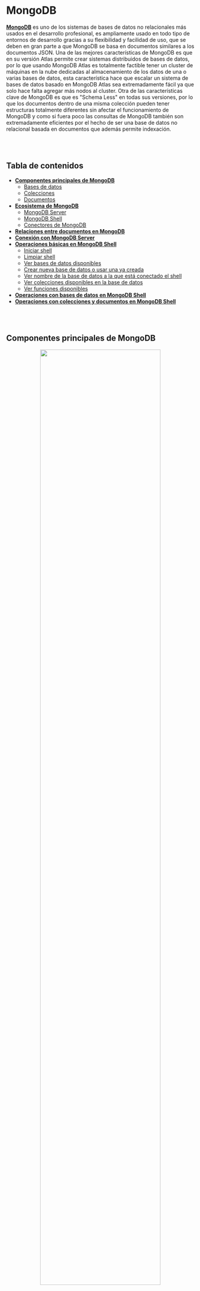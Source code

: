 # MongoDB

[**MongoDB**](https://docs.mongodb.com/) es uno de los sistemas de bases de datos no relacionales más usados en el desarrollo profesional, es ampliamente usado en todo tipo de entornos de desarrollo gracias a su flexibilidad y facilidad de uso, que se deben en gran parte a que MongoDB se basa en documentos similares a los documentos JSON. Una de las mejores características de MongoDB es que en su versión Atlas permite crear sistemas distribuidos de bases de datos, por lo que usando MongoDB Atlas es totalmente factible tener un cluster de máquinas en la nube dedicadas al almacenamiento de los datos de una o varias bases de datos, esta característica hace que escalar un sistema de bases de datos basado en MongoDB Atlas sea extremadamente fácil ya que solo hace falta agregar más nodos al cluster. Otra de las características clave de MongoDB es que es "Schema Less" en todas sus versiones, por lo que los documentos dentro de una misma colección pueden tener estructuras totalmente diferentes sin afectar el funcionamiento de MongoDB y como si fuera poco las consultas de MongoDB también son extremadamente eficientes por el hecho de ser una base de datos no relacional basada en documentos que además permite indexación.

<br><br>

## Tabla de contenidos

- [**Componentes principales de MongoDB**](https://github.com/Joseesc24/mis_notas_de_desarrollo/blob/master/notas_de_mongodb.md#componentes-principales-de-mongodb)
  - [Bases de datos](https://github.com/Joseesc24/mis_notas_de_desarrollo/blob/master/notas_de_mongodb.md#bases-de-datos)
  - [Colecciones](https://github.com/Joseesc24/mis_notas_de_desarrollo/blob/master/notas_de_mongodb.md#colecciones)
  - [Documentos](https://github.com/Joseesc24/mis_notas_de_desarrollo/blob/master/notas_de_mongodb.md#documentos)
- [**Ecosistema de MongoDB**](https://github.com/Joseesc24/mis_notas_de_desarrollo/blob/master/notas_de_mongodb.md#ecosistema-de-mongodb)
  - [MongoDB Server](https://github.com/Joseesc24/mis_notas_de_desarrollo/blob/master/notas_de_mongodb.md#mongodb-server)
  - [MongoDB Shell](https://github.com/Joseesc24/mis_notas_de_desarrollo/blob/master/notas_de_mongodb.md#mongodb-shell)
  - [Conectores de MongoDB](https://github.com/Joseesc24/mis_notas_de_desarrollo/blob/master/notas_de_mongodb.md#conectores-de-mongodb)
- [**Relaciones entre documentos en MongoDB**](https://github.com/Joseesc24/mis_notas_de_desarrollo/blob/master/notas_de_mongodb.md#relaciones-entre-documentos-en-mongodb)
- [**Conexión con MongoDB Server**](https://github.com/Joseesc24/mis_notas_de_desarrollo/blob/master/notas_de_mongodb.md#conexi%C3%B3n-con-mongodb-server)
- [**Operaciones básicas en MongoDB Shell**](https://github.com/Joseesc24/mis_notas_de_desarrollo/blob/master/notas_de_mongodb.md#operaciones-b%C3%A1sicas-con-mongodb-shell)
  - [Iniciar shell](https://github.com/Joseesc24/mis_notas_de_desarrollo/blob/master/notas_de_mongodb.md#iniciar-shell)
  - [Limpiar shell](https://github.com/Joseesc24/mis_notas_de_desarrollo/blob/master/notas_de_mongodb.md#limpiar-shell)
  - [Ver bases de datos disponibles](https://github.com/Joseesc24/mis_notas_de_desarrollo/blob/master/notas_de_mongodb.md#ver-bases-de-datos-disponibles)
  - [Crear nueva base de datos o usar una ya creada](https://github.com/Joseesc24/mis_notas_de_desarrollo/blob/master/notas_de_mongodb.md#crear-nueva-base-de-datos-o-usar-una-ya-creada)
  - [Ver nombre de la base de datos a la que está conectado el shell](https://github.com/Joseesc24/mis_notas_de_desarrollo/blob/master/notas_de_mongodb.md#ver-nombre-de-la-base-de-datos-a-la-que-est%C3%A1-conectado-el-shell)
  - [Ver colecciones disponibles en la base de datos](https://github.com/Joseesc24/mis_notas_de_desarrollo/blob/master/notas_de_mongodb.md#ver-colecciones-disponibles-en-la-base-de-datos)
  - [Ver funciones disponibles](https://github.com/Joseesc24/mis_notas_de_desarrollo/blob/master/notas_de_mongodb.md#ver-funciones-disponibles)
- [**Operaciones con bases de datos en MongoDB Shell**](https://github.com/Joseesc24/mis_notas_de_desarrollo/blob/master/notas_de_mongodb.md#operaciones-con-bases-de-datos-en-mongodb-shell)
- [**Operaciones con colecciones y documentos en MongoDB Shell**](https://github.com/Joseesc24/mis_notas_de_desarrollo/blob/master/notas_de_mongodb.md#operaciones-con-colecciones-y-documentos-en-mongodb-shell)

<br><br>

## Componentes principales de MongoDB

<p align="center">
<img src="imagenes/notas_de_mongodb/componentes_de_mongodb.svg" width="80%" height="auto"/>
</p>

### Bases de datos

Las [**bases de datos**](https://docs.mongodb.com/manual/core/databases-and-collections/#databases) en MongoDB son los espacios de almacenamiento como tal en los que se guardan las colecciones, cada base de datos tiene su propio archivo dentro del sistema de archivos de la máquina en la que se ejecuta MongoDB, además en un cluster de MongoDB Atlas pueden haber múltiples bases de datos distribuidas o replicadas entre los diferentes nodos del cluster.

### Colecciones

Las [**colecciones**](https://docs.mongodb.com/manual/core/databases-and-collections/#collections) en MongoDB son agrupaciones de documentos, son equivalentes a las tablas de las bases de datos relacionales y además en el caso de MongoDB no imponen un esquema fijo que deban seguir los documentos de la colección.

### Documentos

Los [**documentos**](https://docs.mongodb.com/manual/core/document/) dentro de MongoDB son registros dentro de cada colección, son análogos a los documentos JSON, pero en realidad son documentos BSON, que son documentos binarios basados en JSON, usar BSON hace más fácil entender la estructura de cada documento y además permite almacenar una gran variedad de tipos de datos gracias a la cantidad de formatos que soporta BSON. Los documentos además son la unidad más básica dentro de MongoDB y no pueden ser mayores a 16 megabytes.

<br><br>

## Ecosistema de MongoDB

<p align="center">
<img src="imagenes/notas_de_mongodb/ecosistema_mongodb.svg" width="80%" height="auto"/>
</p>

### MongoDB Server

El servidor de MongoDB es el componente de software que se encarga de gestionar las bases de datos como tal, se encarga de almacenar y mantener disponibles las bases de datos en el sistema de archivos de la máquina host, también se encarga de realizar todas las operaciones de búsqueda, cruce de datos y entrega de resultados que se le hagan. Al igual que la gran mayoría de software el servidor de MongoDB tiene dos versiones, una versión community y una enterprise, con la diferencia de que la enterprise gana algunas características extras respecto a la community.

### MongoDB Shell

Es shell de MongoDB es el shell con la que se interactúa de forma directa con el servidor de MongoDB.

### Conectores de MongoDB

Los conectores de MongoDB son todas las [**librerías**](https://docs.mongodb.com/drivers/) dentro de los diferentes lenguajes de programación que se usan para interactuar con el servidor de MongoDB.

<br><br>

## Relaciones entre documentos en MongoDB

En MongoDB y en el resto de sistemas de bases de datos no relacionales basadas en documentos suele haber solo dos formas para expresar las relaciones entre documentos, usando documentos anidados o usando referencias dentro de un documento a otro documento. Los documentos anidados suelen usarse en relaciones **uno a uno**, ya que se aprovecha más la estructura de las bases de datos no relacionales para hacer solo un scan. Si la relación es de **uno a muchos** lo adecuado es usar referencias si el documento que se va a relacionar va a estar actualizándose constantemente, ya que de esta forma las actualizaciones pueden hacerse en un solo documento y los cambios se verán reflejados en todos los documentos con los que está relacionado, usar referencias hace más lentas las búsquedas ya que no se aprovecha la estructura no relacional de MongoDB, razón por la cual hace falta hacer más de un scan a cambio de facilitar la actualización de los documentos relacionados y optimizar el almacenamiento, sin embargo es lo ideal en este tipo de escenarios. Si por el contrario el documento que se va a relacionar en una relación **uno a muchos** no se va a actualizar de forma constante se puede anidar simplemente como una copia dentro de cada documento con el que se relaciona sí no importa el almacenamiento, ya que de nuevo, de esta forma se aprovecha más la estructura de las bases de datos no relacionales para hacer un solo scan.

<br><br>

## Conexión con MongoDB Server

Para establecer una conexión entre MongoDB con cualquier aplicación o driver, independientemente de la versión de MongoDB Server, es necesario usar un [**string de conexión en formato uri**](https://docs.mongodb.com/manual/reference/connection-string/#connection-string-uri-format), a continuación se muestra el formato estándar para establecer una conexión entre una aplicación y un MongoDB Server ambos dentro del mismo host.

```unknown
mongodb://[ip de la máquina que tiene MongoDB Server]:[puerto en el que está expuesto mongo, normalmente 27017]
```

Ejemplo:

```unknown
mongodb://127.0.0.1:27017
```

<br><br>

## Operaciones básicas con MongoDB Shell

El shell de MongoDB o [**MongoDB Shell**](https://docs.mongodb.com/manual/mongo/) es la interfaz interactiva basada en JavaScript que se usa para interactuar de forma directa con el MongoDB Server mediante la terminal, además de poder realizar acciones simples en MongoDB Shell también se pueden crear [**scripts**](https://docs.mongodb.com/manual/tutorial/write-scripts-for-the-mongo-shell/), por lo que se pueden automatizar varios tipos de tareas o consultas en concreto usando el shell.

<br>

### Iniciar shell

```unknown
mongo
```

<br>

### Limpiar shell

```unknown
ctrl + l
```

<br>

### Ver bases de datos disponibles

```unknown
show dbs
```

<br>

### Crear nueva base de datos o usar una ya creada

```unknown
use [nombre de la nueva base de datos]
```

<br>

### Ver nombre de la base de datos a la que está conectado el shell

```unknown
db
```

<br>

### Ver colecciones disponibles en la base de datos

```unknown
show collections
```

<br>

### Ver funciones disponibles

#### En una base de datos

```unknown
[nombre de la base de datos].help()
```

Ejemplo:

```JavaScript
db.help()
```

#### En una colección

```unknown
[nombre de la base de datos].[nombre de la colección].help()
```

Ejemplo:

```JavaScript
db.inventory.help()
```

<br><br>

## Operaciones con bases de datos en MongoDB Shell

<br><br>

## Operaciones con colecciones y documentos en MongoDB Shell

<br>

### Insertar documentos en una colección

MongoDB por defecto no crea bases de datos vacías, por lo que es necesario luego de crear una nueva base de datos crear al menos una colección y un documento, si la colección en la que se quiere insertar el documento no existe MongoDB crea una nueva colección con el nombre indicado.\
Al insertar un documento el id se puede especificar usando el tag **\_id**, si no se indica el id del documento usando este tag MongoDB asigna al documento un id por defecto, además el id no se puede repetir, por lo que si se ingresa un documento con un id que ya existe la operación fallará, por lo que es una buena práctica dejar que MongoDB genere el id de forma automática.

#### Inserción individual

```unknown
[nombre de la base de datos].[nombre de la colección].insertOne([documento en formato JSON])
```

Ejemplo:

```JavaScript
db.inventory.insertOne(
    {size: {h: 28, w: 35.5, uom: "cm"}, tags: ["cotton"], item: "canvas", qty: 100}
)
```

#### Inserción grupal

```unknown
[nombre de la base de datos].[nombre de la colección].insertMany([arreglo de documentos en formato JSON])
```

Ejemplo:

```JavaScript
db.inventory.insertMany(
    [
        {item: "sketch pad", qty: 95, size: {h: 22.85, w: 30.5, uom: "cm"}, status: "A"},
        {item: "postcard", qty: 45, size: {h: 10, w: 15.25, uom: "cm"}, status: "A"},
        {item: "sketchbook", qty: 80, size: {h: 14, w: 21, uom: "cm"}, status: "A"}
    ]
)
```

<br>

### Documentos de filtros en formato JSON

Los documentos de filtros son parte fundamental de la mayoría de las operaciones [**CRUD**](https://docs.mongodb.com/manual/crud/) com MongoDB, ya que permiten, como su nombre indica, filtrar los documentos resultantes de una búsqueda, para esto MongoDB dispone de varios [**operadores**](https://docs.mongodb.com/manual/reference/operator/) que se usan en el MongoDB Shell para realizar todo tipo de operaciones necesarias para filtrar datos, a continuación se muestran algunos ejemplos de la sintaxis de algunos de los operadores más comunes.

#### equal

```JavaScript
db.inventory.find(
    {item: "canvas"}
)
```

#### lower than

```JavaScript
db.inventory.find(
    qty: {$lt:30}
)
```

#### and

```JavaScript
db.inventory.find(
    {
        item: "canvas",
        qty: {$lt:30}
    }
)
```

#### or

```JavaScript
db.inventory.find(
    {
        $or:[
            {status: "A"},
            {qty: {$lt:30}}
            ]
    }
)
```

<br>

### Buscar documentos en una colección

#### Búsqueda individual

```unknown
[nombre de la base de datos].[nombre de la colección].findOne([documento de filtros en formato JSON], [proyección en formato JSON])
```

Ejemplo:

```JavaScript
db.inventory.findOne(
    {item: "canvas"},
    {_id:0, item:1, status:1}
)
```

En el ejemplo anterior se usa una proyección y un filtro, el filtro **({item: "canvas"})** se usa para retornar solamente los documentos que cumplan con ciertos parámetros y la proyección **({\_id:0, item:1, status:1})** asegura que se muestren solo ciertos campos de los documentos retornados, los filtros son parte fundamental de cualquier operación de búsqueda, mientras que las proyecciones pueden facilitar en gran medida la lectura de los resultados omitiendo la información innecesaria.\
Al usar el método **findOne** solamente se retorna el primer documento que cumpla con las condiciones de la búsqueda según el orden natural de los documentos de MongoDB.

#### Búsqueda grupal

```unknown
[nombre de la base de datos].[nombre de la colección].find([documento de filtros en formato JSON], [proyección en formato JSON])
```

Ejemplo:

```JavaScript
db.inventory.find(
    {item: "canvas"},
    {_id:0, item:1, status:1}
)
```

Al usar el método **find** se retornan todos los documento que cumpla con las condiciones de la búsqueda, el método **find** al igual que el método **findOne** y la gran mayoría de los métodos de búsqueda en MongoDB admite el uso de filtros y proyecciones.

El método find además se puede combinar con otros métodos como:

- **pretty():** para imprimir de una forma más legible los documentos resultantes de la búsqueda.
- **count():** para contar el número de documentos resultantes de la búsqueda.
- **explain('executionStats'):** Muestra las estadísticas de la ejecución del query.

<br>

### Actualizar documentos en una colección

#### Actualización individual

```unknown
[nombre de la base de datos].[nombre de la colección].updateOne([documento de filtros en formato JSON], [JSON])
```

Ejemplo:

```JavaScript
db.inventory.updateOne(
    {
        status: "A"
    },
    {
        $set: {status: "B"},
    }
)
```

#### Actualización grupal

```unknown
[nombre de la base de datos].[nombre de la colección].updateMany([documento de filtros en formato JSON], [JSON])
```

Ejemplo:

```JavaScript
db.inventory.updateMany(
    {
        status: "A"
    },
    {
        $set: {status: "B"},
    }
)
```

<br>

### Eliminar documentos de una colección

#### Eliminación individual

```unknown
[nombre de la base de datos].[nombre de la colección].deleteOne([documento de filtros en formato JSON])
```

Ejemplo:

```JavaScript
db.inventory.deleteOne(
    {status: "B"}
)
```

El documento eliminado con deleteOne siempre es el primer documento que cumple con las condiciones del JSON de filtros según el orden natural de MongoDB.

#### Eliminación grupal

```unknown
[nombre de la base de datos].[nombre de la colección].deleteMany([documento de filtros en formato JSON])
```

Ejemplo:

```JavaScript
db.inventory.deleteMany(
    {status: "B"}
)
```

<br>

### Agregaciones

Las [**agregaciones**](https://docs.mongodb.com/manual/aggregation/) en MongoDB son operaciones avanzadas que se pueden realizar en MongoDB.

<br>

### Manejo de índices

Los [**índices**](https://docs.mongodb.com/manual/indexes/) en MongoDB se usan para evitar que MongoDB tenga que hacer un escaneo completo de toda una colección en búsqueda de un elemento, facilitando así los querys, los tipos de índices disponibles en MongoDB se listan a continuación.

- **De un solo campo:**
- **Multi llave:**
- **Compuestos:**
- **Geoespaciales:**
- **De texto:**
- **Hashed:**

#### Listar índices

```unknown
[nombre de la base de datos].[nombre de la colección].getIndexes()
```

Ejemplo:

```JavaScript
db.inventory.getIndexes()
```

#### Crear nuevo índice

```unknown
[nombre de la base de datos].[nombre de la colección].createIndex({[nombre del campo que se usará como índice]:[tipo de índice]})
```

Ejemplo:

```JavaScript
db.inventory.createIndex({nombre: "text"})
```

<br><br>
